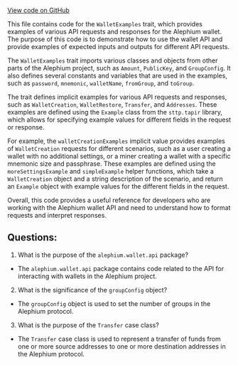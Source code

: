 [View code on GitHub](https://github.com/alephium/alephium/blob/master/wallet/src/main/scala/org/alephium/wallet/api/WalletExamples.scala)

This file contains code for the `WalletExamples` trait, which provides examples of various API requests and responses for the Alephium wallet. The purpose of this code is to demonstrate how to use the wallet API and provide examples of expected inputs and outputs for different API requests. 

The `WalletExamples` trait imports various classes and objects from other parts of the Alephium project, such as `Amount`, `PublicKey`, and `GroupConfig`. It also defines several constants and variables that are used in the examples, such as `password`, `mnemonic`, `walletName`, `fromGroup`, and `toGroup`. 

The trait defines implicit examples for various API requests and responses, such as `WalletCreation`, `WalletRestore`, `Transfer`, and `Addresses`. These examples are defined using the `Example` class from the `sttp.tapir` library, which allows for specifying example values for different fields in the request or response. 

For example, the `walletCreationExamples` implicit value provides examples of `WalletCreation` requests for different scenarios, such as a user creating a wallet with no additional settings, or a miner creating a wallet with a specific mnemonic size and passphrase. These examples are defined using the `moreSettingsExample` and `simpleExample` helper functions, which take a `WalletCreation` object and a string description of the scenario, and return an `Example` object with example values for the different fields in the request. 

Overall, this code provides a useful reference for developers who are working with the Alephium wallet API and need to understand how to format requests and interpret responses.
## Questions: 
 1. What is the purpose of the `alephium.wallet.api` package?
- The `alephium.wallet.api` package contains code related to the API for interacting with wallets in the Alephium project.

2. What is the significance of the `groupConfig` object?
- The `groupConfig` object is used to set the number of groups in the Alephium protocol.

3. What is the purpose of the `Transfer` case class?
- The `Transfer` case class is used to represent a transfer of funds from one or more source addresses to one or more destination addresses in the Alephium protocol.